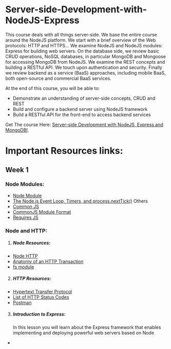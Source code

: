 # Server-side-Development-with-NodeJS-Express
This course deals with all things server-side. We base the entire course around the NodeJS platform. We start with a brief overview of the Web protocols: HTTP and HTTPS...
We examine NodeJS and NodeJS modules: Express for building web servers. On the database side, we review basic CRUD operations, NoSQL databases, in particular MongoDB and Mongoose for accessing MongoDB from NodeJS. We examine the REST concepts and building a RESTful API. We touch upon authentication and security. Finally we review backend as a service (BaaS) approaches, including mobile BaaS, both open-source and commercial BaaS services.

At the end of this course, you will be able to:

* Demonstrate an understanding of server-side concepts, CRUD and REST
* Build and configure a backend server using NodeJS framework
* Build a RESTful API for the front-end to access backend services


Get The course Here: [Server-side Development with NodeJS, Express and MongoDB!](https://www.coursera.org/learn/server-side-nodejs).

# Important Resources links: 
## Week 1
 ### Node Modules:

*  [Node Module](https://nodejs.org/api/modules.html)
* [The Node.js Event Loop, Timers, and process.nextTick()](https://nodejs.org/en/docs/guides/event-loop-timers-and-nexttick/)
Others
* [Common JS](http://www.commonjs.org/)
* [CommonJS Module Format](http://wiki.commonjs.org/wiki/Modules/1.1.1)
* [Requires JS](http://requirejs.org/)

### Node and HTTP:

1. ##### Node Resources:

* [Node HTTP](https://nodejs.org/api/http.html)
* [Anatomy of an HTTP Transaction](https://nodejs.org/en/docs/guides/anatomy-of-an-http-transaction/)
* [fs module](https://nodejs.org/api/fs.html)

2. ##### HTTP Resources:

* [Hypertext Transfer Protocol](https://en.wikipedia.org/wiki/Hypertext_Transfer_Protocol)
* [List of HTTP Status Codes](https://en.wikipedia.org/wiki/List_of_HTTP_status_codes)
* [Postman](http://getpostman.com/)

3. ##### Introduction to Express:
    In this lesson you will learn about the Express framework that enables implementing and deploying powerful web servers based on Node
* 